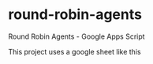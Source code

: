 # round-robin-agents
Round Robin Agents - Google Apps Script

This project uses a google sheet like this 
